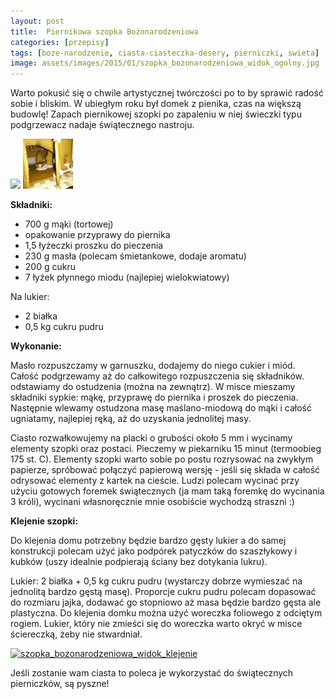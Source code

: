 ```yaml
---
layout: post
title:  Piernikowa szopka Bożonarodzeniowa
categories: [przepisy]
tags: [boze-narodzenie, ciasta-ciasteczka-desery, pierniczki, swieta]
image: assets/images/2015/01/szopka_bozonarodzeniowa_widok_ogolny.jpg
---
```

Warto pokusić się o chwile artystycznej twórczości po to by sprawić radość sobie i bliskim. W ubiegłym roku był domek z pienika, czas na większą budowlę! Zapach piernikowej szopki po zapaleniu w niej świeczki typu podgrzewacz nadaje świątecznego nastroju.

![](/2015/01/szopka_bozonarodzeniowa_widok_ogolny-80x80.jpg) ![](assets/images/2015/01/szopka_bozonarodzeniowa_widok_wnetrza-80x80.jpg)

**Składniki:**
* 700 g mąki (tortowej)
* opakowanie przyprawy do piernika
* 1,5 łyżeczki proszku do pieczenia
* 230 g masła (polecam śmietankowe, dodaje aromatu)
* 200 g cukru
* 7 łyżek płynnego miodu (najlepiej wielokwiatowy)


Na lukier:
* 2 białka
* 0,5 kg cukru pudru


**Wykonanie:**

Masło rozpuszczamy w garnuszku, dodajemy do niego cukier i miód. Całość podgrzewamy aż do całkowitego rozpuszczenia się składników. odstawiamy do ostudzenia (można na zewnątrz). W misce mieszamy składniki sypkie: mąkę, przyprawę do piernika i proszek do pieczenia. Następnie wlewamy ostudzona masę maślano-miodową do mąki i całość ugniatamy, najlepiej ręką, aż do uzyskania jednolitej masy.

Ciasto rozwałkowujemy na placki o grubości około 5 mm i wycinamy elementy szopki oraz postaci. Pieczemy w piekarniku 15 minut (termoobieg 175 st. C). Elementy szopki warto sobie po postu rozrysować na zwykłym papierze, spróbować połączyć papierową wersję - jeśli się składa w całość odrysować elementy z kartek na cieście. Ludzi polecam wycinać przy użyciu gotowych foremek świątecznych (ja mam taką foremkę do wycinania 3 króli), wycinani własnoręcznie mnie osobiście wychodzą straszni :)

**Klejenie szopki:**

Do klejenia domu potrzebny będzie bardzo gęsty lukier a do samej konstrukcji polecam użyć jako podpórek patyczków do szaszłykowy i kubków (uszy idealnie podpierają ściany bez dotykania lukru).

Lukier: 2 białka + 0,5 kg cukru pudru (wystarczy dobrze wymieszać na jednolitą bardzo gęstą masę). Proporcje cukru pudru polecam dopasować do rozmiaru jajka, dodawać go stopniowo aż masa będzie bardzo gęsta ale plastyczna. Do klejenia domku można użyć woreczka foliowego z odciętym rogiem.
Lukier, który nie zmieści się do woreczka warto okryć w misce ściereczką, żeby nie stwardniał.

[![szopka_bozonarodzeniowa_widok_klejenie](http://kobieta-ze-smakiem.pl/wp-content/uploads/2015/01/szopka_bozonarodzeniowa_widok_klejenie-300x222.jpg)](http://kobieta-ze-smakiem.pl/wp-content/uploads/2015/01/szopka_bozonarodzeniowa_widok_klejenie.jpg)

Jeśli zostanie wam ciasta to poleca je wykorzystać do świątecznych pierniczków, są pyszne!
    